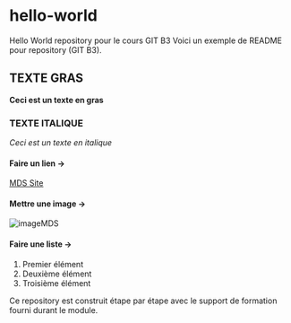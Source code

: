 # hello-world
Hello World repository pour le cours GIT B3 
Voici un exemple de README pour repository (GIT B3).

## TEXTE GRAS
**Ceci est un texte en gras**

### TEXTE ITALIQUE
*Ceci est un texte en italique*

#### Faire un lien ->
[MDS Site](https://www.mydigitalschool.com)

#### Mettre une image ->
![imageMDS](https://www.mydigitalschool.com/themes/custom/mds/img/logo.png)

#### Faire une liste ->
1. Premier élément
2. Deuxième élément
3. Troisième élément







Ce repository est construit étape par étape avec le support de formation fourni durant le module.
